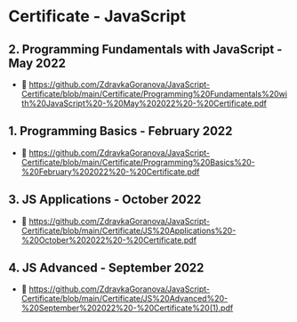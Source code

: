 #  Certificate - JavaScript

## 2. Programming Fundamentals with JavaScript - May 2022  
- 🔗 https://github.com/ZdravkaGoranova/JavaScript-Certificate/blob/main/Certificate/Programming%20Fundamentals%20with%20JavaScript%20-%20May%202022%20-%20Certificate.pdf
## 1. Programming Basics - February 2022 
- 🔗 https://github.com/ZdravkaGoranova/JavaScript-Certificate/blob/main/Certificate/Programming%20Basics%20-%20February%202022%20-%20Certificate.pdf
## 3. JS Applications - October 2022  
- 🔗 https://github.com/ZdravkaGoranova/JavaScript-Certificate/blob/main/Certificate/JS%20Applications%20-%20October%202022%20-%20Certificate.pdf
## 4. JS Advanced - September 2022 
- 🔗 https://github.com/ZdravkaGoranova/JavaScript-Certificate/blob/main/Certificate/JS%20Advanced%20-%20September%202022%20-%20Certificate%20(1).pdf
